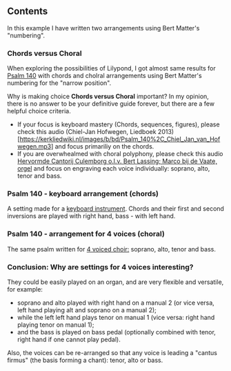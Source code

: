 ## Contents

In this example I have written two arrangements using Bert Matter's "numbering". 

### Chords versus Choral

When exploring the possibilities of Lilypond, I got almost same results 
for [Psalm 140](https://www.liedboekcompendium.nl/lied/140-bescherm-mij-heer-behoed-mijn-leven-1_4_0)
with chords and cholral arrangements using Bert Matter's numbering for the "narrow position".

Why is making choice **Chords versus Choral** important?
In my opinion, there is no answer to be your definitive guide forever, but there are a few helpful choice criteria.
- If your focus is keyboard mastery (Chords, sequences, figures), please check this audio (Chiel-Jan Hofwegen, Liedboek 2013)[https://kerkliedwiki.nl/images/b/bd/Psalm_140%2C_Chiel_Jan_van_Hofwegen.mp3] and focus primariliy on the chords.
- If you are overwhealmed with choral polyphony, please check this audio [Hervormde Cantorij Culemborg o.l.v. Bert Lassing; Marco bij de Vaate, orgel](https://www.liedboekcompendium.nl/lied/140-bescherm-mij-heer-behoed-mijn-leven-1_4_0) and focus  on engraving each voice individually: soprano, alto, tenor and bass.

### Psalm 140 - keyboard arrangement (chords)

A setting made for a [keyboard instrument](./Psalm-140.ly).
Chords and their first and second inversions are played with right hand, bass - with left hand.

### Psalm 140 - arrangement for 4 voices (choral)

The same psalm written for [4 voiced choir:](<./Psalm-140 4st.ly>) soprano, alto, tenor and bass.

### Conclusion: Why are settings for 4 voices interesting? 
They could be easily played on an organ, and are very flexible and versatile, for example:
 - soprano and alto played with right hand on a manual 2 (or vice versa, left hand playing alt and soprano on a manual 2);
 - while the left left hand plays tenor on manual 1 (vice versa: right hand playing tenor on manual 1);
 - and the bass is played on bass pedal (optionally combined with tenor, right hand if one cannot play pedal).

Also, the voices can be re-arranged so that any voice is leading a "cantus firmus" (the basis forming a chant): tenor, alto or bass.